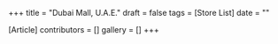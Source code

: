 +++
title = "Dubai Mall, U.A.E."
draft = false
tags = [Store List]
date = ""

[Article]
contributors = []
gallery = []
+++